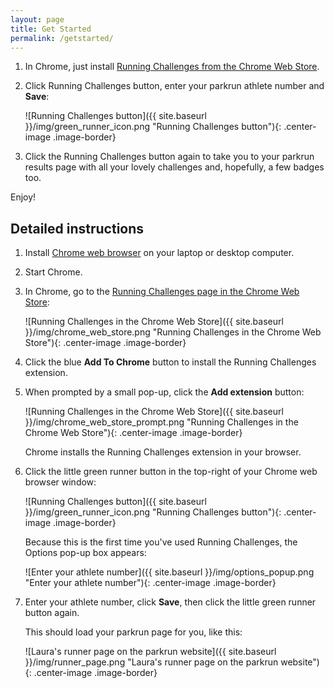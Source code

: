 ```yaml
---
layout: page
title: Get Started
permalink: /getstarted/
---
```


1. In Chrome, just install [Running Challenges from the Chrome Web Store](https://chrome.google.com/webstore/detail/running-challenges/kdapmdimgdebpgolimjnmcdlkbkddoif).
2. Click Running Challenges button, enter your parkrun athlete number and **Save**:

    ![Running Challenges button]({{ site.baseurl }}/img/green_runner_icon.png "Running Challenges button"){: .center-image .image-border}

3. Click the Running Challenges button again to take you to your parkrun results page with all your lovely challenges and, hopefully, a few badges too.

Enjoy!


## Detailed instructions

1. Install [Chrome web browser](https://www.google.co.uk/chrome/) on your laptop or desktop computer.
2. Start Chrome.
3. In Chrome, go to the [Running Challenges page in the Chrome Web Store](https://chrome.google.com/webstore/detail/running-challenges/kdapmdimgdebpgolimjnmcdlkbkddoif):

    ![Running Challenges in the Chrome Web Store]({{ site.baseurl }}/img/chrome_web_store.png "Running Challenges in the Chrome Web Store"){: .center-image .image-border}

4.  Click the blue **Add To Chrome** button to install the Running Challenges extension.
5. When prompted by a small pop-up, click the **Add extension** button:

    ![Running Challenges in the Chrome Web Store]({{ site.baseurl }}/img/chrome_web_store_prompt.png "Running Challenges in the Chrome Web Store"){: .center-image .image-border}

    Chrome installs the Running Challenges extension in your browser.
6. Click the little green runner button in the top-right of your Chrome web browser window:

    ![Running Challenges button]({{ site.baseurl }}/img/green_runner_icon.png "Running Challenges button"){: .center-image .image-border}

    Because this is the first time you've used Running Challenges, the Options pop-up box appears:

    ![Enter your athlete number]({{ site.baseurl }}/img/options_popup.png "Enter your athlete number"){: .center-image .image-border}

7. Enter your athlete number, click **Save**, then click the little green runner button again.

    This should load your parkrun page for you, like this:

    ![Laura's runner page on the parkrun website]({{ site.baseurl }}/img/runner_page.png "Laura's runner page on the parkrun website"){: .center-image .image-border}
